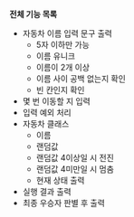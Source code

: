 **전체 기능 목록**

* 자동차 이름 입력 문구 출력
    * 5자 이하만 가능
    * 이름 유니크
    * 이름이 2개 이상
    * 이름 사이 공백 없는지 확인
    * 빈 칸인지 확인
* 몇 번 이동할 지 입력
* 입력 예외 처리
* 자동차 클래스
    * 이름
    * 랜덤값
    * 랜덤값 4이상일 시 전진
    * 랜덤값 4미만일 시 멈춤
    * 현재 상태 출력
* 실행 결과 출력
* 최종 우승자 판별 후 출력
